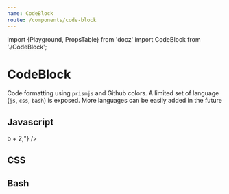 ```yaml
---
name: CodeBlock
route: /components/code-block
---
```


import {Playground, PropsTable} from 'docz'
import CodeBlock from './CodeBlock';

# CodeBlock

Code formatting using `prismjs` and Github colors. A limited set of language (`js`, `css`, `bash`) is exposed. More languages can be easily added in the future

<PropsTable of={CodeBlock} />

## Javascript

<Playground>
  <CodeBlock
    language="javascript"
    value={"const myFunc = (b) => b + 2;"}
  />
</Playground>

## CSS

<Playground>
  <CodeBlock
    language="css"
    value={".header {color: red;}"}
  />
</Playground>

## Bash

<Playground>
  <CodeBlock
    language="bash"
    value={"cd myDir"}
  />
</Playground>
